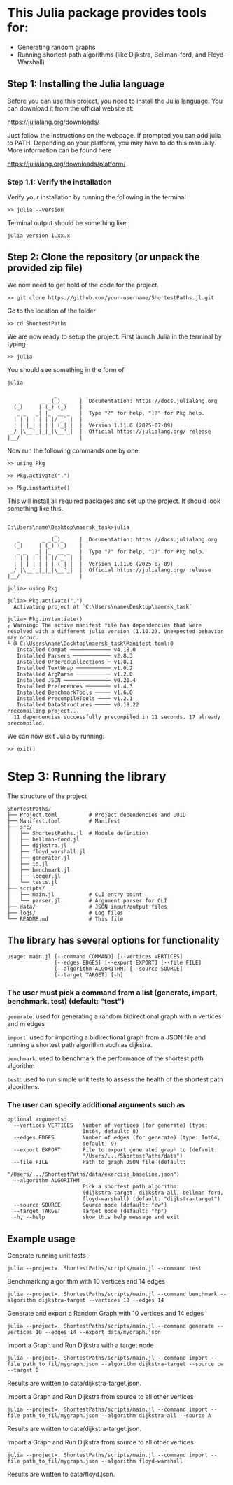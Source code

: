 # This Julia package provides tools for:
- Generating random graphs
- Running shortest path algorithms (like Dijkstra, Bellman-ford, and Floyd-Warshall)



## Step 1: Installing the Julia language

Before you can use this project, you need to install the Julia language.
You can download it from the official website at:

https://julialang.org/downloads/

Just follow the instructions on the webpage. If prompted you can add julia to PATH. 
Depending on your platform, you may have to do this manually. More information can be found here


https://julialang.org/downloads/platform/


### Step 1.1: Verify the installation

Verify your installation by running the following in the terminal

```>> julia --version```

Terminal output should be something like: 

```julia version 1.xx.x```


## Step 2: Clone the repository (or unpack the provided zip file)

We now need to get hold of the code for the project.

```>> git clone https://github.com/your-username/ShortestPaths.jl.git```

Go to the location of the folder

```>> cd ShortestPaths```

We are now ready to setup the project. First launch Julia in the terminal by typing

```>> julia```


You should see something in the form of

```
julia

               _
   _       _ _(_)_     |  Documentation: https://docs.julialang.org
  (_)     | (_) (_)    |
   _ _   _| |_  __ _   |  Type "?" for help, "]?" for Pkg help.
  | | | | | | |/ _` |  |
  | | |_| | | | (_| |  |  Version 1.11.6 (2025-07-09)
 _/ |\__'_|_|_|\__'_|  |  Official https://julialang.org/ release
|__/                   |
```

Now run the following commands one by one


```>> using Pkg```

```>> Pkg.activate(".")```

```>> Pkg.instantiate()```

This will install all required packages and set up the project. It should look something like this.


```

C:\Users\name\Desktop\maersk_task>julia
               _
   _       _ _(_)_     |  Documentation: https://docs.julialang.org
  (_)     | (_) (_)    |
   _ _   _| |_  __ _   |  Type "?" for help, "]?" for Pkg help.
  | | | | | | |/ _` |  |
  | | |_| | | | (_| |  |  Version 1.11.6 (2025-07-09)
 _/ |\__'_|_|_|\__'_|  |  Official https://julialang.org/ release
|__/                   |

julia> using Pkg

julia> Pkg.activate(".")
  Activating project at `C:\Users\name\Desktop\maersk_task`

julia> Pkg.instantiate()
┌ Warning: The active manifest file has dependencies that were resolved with a different julia version (1.10.2). Unexpected behavior may occur.
└ @ C:\Users\name\Desktop\maersk_task\Manifest.toml:0
   Installed Compat ───────────── v4.18.0
   Installed Parsers ──────────── v2.8.3
   Installed OrderedCollections ─ v1.8.1
   Installed TextWrap ─────────── v1.0.2
   Installed ArgParse ─────────── v1.2.0
   Installed JSON ─────────────── v0.21.4
   Installed Preferences ──────── v1.4.3
   Installed BenchmarkTools ───── v1.6.0
   Installed PrecompileTools ──── v1.2.1
   Installed DataStructures ───── v0.18.22
Precompiling project...
  11 dependencies successfully precompiled in 11 seconds. 17 already precompiled.

```



We can now exit Julia by running:

```>> exit()```

# Step 3: Running the library

The structure of the project

```
ShortestPaths/
├── Project.toml          # Project dependencies and UUID
├── Manifest.toml         # Manifest
├── src/
│   ├── ShortestPaths.jl  # Module definition
│   ├── bellman-ford.jl     
│   ├── dijkstra.jl     
│   ├── floyd_warshall.jl     
│   ├── generator.jl     
│   ├── io.jl     
│   ├── benchmark.jl      
│   ├── logger.jl        
│   └── tests.jl         
├── scripts/
│   ├── main.jl           # CLI entry point
│   └── parser.jl         # Argument parser for CLI
├── data/                 # JSON input/output files
├── logs/                 # Log files
└── README.md             # This file
```


## The library has several options for functionality

```
usage: main.jl [--command COMMAND] [--vertices VERTICES]
               [--edges EDGES] [--export EXPORT] [--file FILE]
               [--algorithm ALGORITHM] [--source SOURCE]
               [--target TARGET] [-h]
```

### The user must pick a command from a list (generate, import, benchmark, test) (default: "test")

```generate```: used for generating a random bidirectional graph with n vertices and m edges

```import```: used for importing a bidirectional graph from a JSON file and running a shortest path algorithm such as dijkstra.

```benchmark```: used to benchmark the performance of the shortest path algorithm

```test```: used to run simple unit tests to assess the health of the shortest path algorithms.


### The user can specify additional arguments such as

```
optional arguments:
  --vertices VERTICES   Number of vertices (for generate) (type:
                        Int64, default: 8)
  --edges EDGES         Number of edges (for generate) (type: Int64,
                        default: 9)
  --export EXPORT       File to export generated graph to (default:
                        "/Users/.../ShortestPaths/data")
  --file FILE           Path to graph JSON file (default:
                        "/Users/.../ShortestPaths/data/exercise_baseline.json")
  --algorithm ALGORITHM
                        Pick a shortest path algorithm:
                        (dijkstra-target, dijkstra-all, bellman-ford,
                        floyd-warshall) (default: "dijkstra-target")
  --source SOURCE       Source node (default: "cw")
  --target TARGET       Target node (default: "hp")
  -h, --help            show this help message and exit
```


## Example usage

Generate running unit tests

```julia --project=. ShortestPaths/scripts/main.jl --command test```


Benchmarking algorithm with 10 vertices and 14 edges

```julia --project=. ShortestPaths/scripts/main.jl --command benchmark --algorithm dijkstra-target --vertices 10 --edges 14```


Generate and export a Random Graph with 10 vertices and 14 edges

```julia --project=. ShortestPaths/scripts/main.jl --command generate --vertices 10 --edges 14 --export data/mygraph.json```



Import a Graph and Run Dijkstra with a target node

```julia --project=. ShortestPaths/scripts/main.jl --command import --file path_to_fil/mygraph.json --algorithm dijkstra-target --source cw --target B```

Results are written to data/dijkstra-target.json.




Import a Graph and Run Dijkstra from source to all other vertices

```julia --project=. ShortestPaths/scripts/main.jl --command import --file path_to_fil/mygraph.json --algorithm dijkstra-all --source A```

Results are written to data/dijkstra-target.json.



Import a Graph and Run Dijkstra from source to all other vertices

```julia --project=. ShortestPaths/scripts/main.jl --command import --file path_to_fil/mygraph.json --algorithm floyd-warshall```

Results are written to data/floyd.json.

